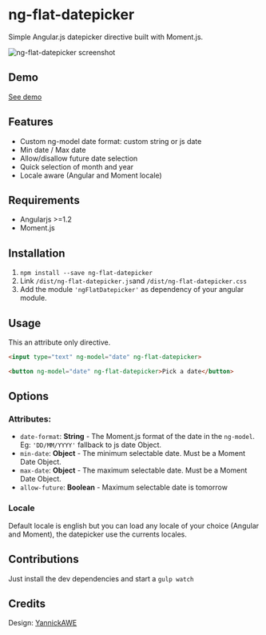 ng-flat-datepicker
===

Simple Angular.js datepicker directive built with Moment.js.

![ng-flat-datepicker screenshot](http://i.imgur.com/m9Aawf2.png)

## Demo

[See demo](http://remiawe.github.io/ng-flat-datepicker/)

## Features
* Custom ng-model date format: custom string or js date
* Min date / Max date
* Allow/disallow future date selection
* Quick selection of month and year
* Locale aware (Angular and Moment locale)

## Requirements
* Angularjs >=1.2
* Moment.js

## Installation

1. `npm install --save ng-flat-datepicker`
2. Link `/dist/ng-flat-datepicker.js`and `/dist/ng-flat-datepicker.css`
3. Add the module `'ngFlatDatepicker'` as dependency of your angular module.

## Usage

This an attribute only directive.

```html
<input type="text" ng-model="date" ng-flat-datepicker>
```

```html
<button ng-model="date" ng-flat-datepicker>Pick a date</button>
```

## Options

### Attributes:

* `date-format`: **String** - The Moment.js format of the date in the `ng-model`. Eg: `'DD/MM/YYYY'` fallback to js date Object.
* `min-date`: **Object** - The minimum selectable date. Must be a Moment Date Object.
* `max-date`: **Object** - The maximum selectable date. Must be a Moment Date Object.
* `allow-future`: **Boolean** - Maximum selectable date is tomorrow

### Locale
Default locale is english but you can load any locale of your choice (Angular and Moment), the datepicker use the currents locales.

## Contributions
Just install the dev dependencies and start a `gulp watch`

## Credits
Design: [YannickAWE](https://github.com/YannickAWE)
